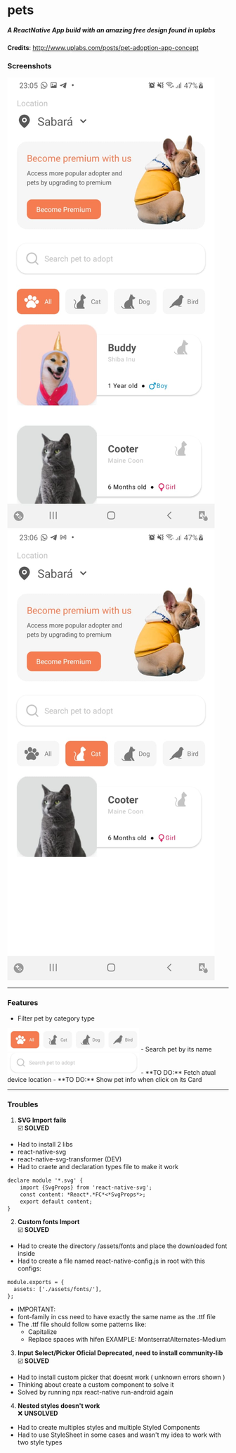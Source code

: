# pets
#####   A ReactNative App build with an amazing free design found in uplabs 
**Credits**: http://www.uplabs.com/posts/pet-adoption-app-concept

### Screenshots
![](./public/print-all.jpeg) ![](./public/print-cats.jpeg)


---

### Features
  - Filter pet by category type 
  <img width="300px" src="./public/categories.jpeg" />
  - Search pet by its name 
  <img width="300px" src="./public/search.jpeg" />
  - **TO DO:** Fetch atual device location
  - **TO DO:** Show pet info when click on its Card

---

### Troubles

1. **SVG Import fails**                                                                                                     
☑️ **SOLVED**

- Had to install 2 libs
- react-native-svg
- react-native-svg-transformer  (DEV)
- Had to craete and declaration types file to make it work

```tsx
declare module '*.svg' {
	import {SvgProps} from 'react-native-svg';
	const content: *React*.*FC*<*SvgProps*>;
	export default content;
}
```

2. **Custom fonts Import**                                                                                             
☑️ **SOLVED**

- Had to create the directory /assets/fonts and place the downloaded font inside
- Had to create a file named react-native-config.js in root with this configs:

```tsx
module.exports = {
  assets: ['./assets/fonts/'],
};
```

- IMPORTANT: 
- font-family in css need to have exactly the same name as the .ttf file
- The .ttf file should follow some patterns like: 
    - Capitalize
    - Replace spaces with hifen 
EXAMPLE: MontserratAlternates-Medium

3. **Input Select/Picker Oficial Deprecated, need to install community-lib**       
☑️ **SOLVED**

- Had to install custom picker that doesnt work ( unknown errors shown )
- Thinking about create a custom component to solve it
- Solved by running npx react-native run-android again

4. **Nested styles doesn't work**                                                                                 
❌ **UNSOLVED**  

- Had to create multiples styles and multiple Styled Components
- Had to use StyleSheet in some cases and wasn't my idea to work with two style types
